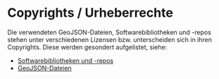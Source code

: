 # Copyrights / Urheberrechte

Die verwendeten GeoJSON-Dateien, Softwarebibliotheken und -repos stehen unter verschiedenen Lizensen bzw. unterscheiden sich in ihren Copyrights. Diese werden gesondert aufgelistet, siehe:

- [Softwarebibliotheken und -repos](https://github.com/pod-o-mart/bzag-kartenwerkstatt/copyrights.html)
- [GeoJSON-Dateien](https://github.com/pod-o-mart/bzag-kartenwerkstatt/karte/geojson/copyrights.html)
